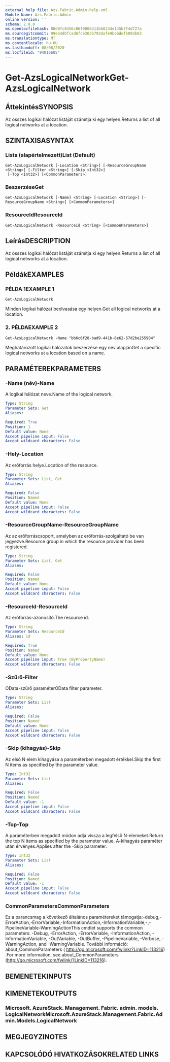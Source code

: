 ```yaml
---
external help file: Azs.Fabric.Admin-help.xml
Module Name: Azs.Fabric.Admin
online version: ''
schema: 2.0.0
ms.openlocfilehash: 88d9fc8456c86f0806313bb0234e145b7f4d727a
ms.sourcegitcommit: 09eb4dbfcad6fce303b793dafe9bebdef589db03
ms.translationtype: MT
ms.contentlocale: hu-HU
ms.lasthandoff: 08/08/2020
ms.locfileid: "94016605"
---
```

# <span data-ttu-id="b4daf-101">Get-AzsLogicalNetwork</span><span class="sxs-lookup"><span data-stu-id="b4daf-101">Get-AzsLogicalNetwork</span></span>

## <span data-ttu-id="b4daf-102">Áttekintés</span><span class="sxs-lookup"><span data-stu-id="b4daf-102">SYNOPSIS</span></span>
<span data-ttu-id="b4daf-103">Az összes logikai hálózat listáját számítja ki egy helyen.</span><span class="sxs-lookup"><span data-stu-id="b4daf-103">Returns a list of all logical networks at a location.</span></span>

## <span data-ttu-id="b4daf-104">SZINTAXISA</span><span class="sxs-lookup"><span data-stu-id="b4daf-104">SYNTAX</span></span>

### <span data-ttu-id="b4daf-105">Lista (alapértelmezett)</span><span class="sxs-lookup"><span data-stu-id="b4daf-105">List (Default)</span></span>
```
Get-AzsLogicalNetwork [-Location <String>] [-ResourceGroupName <String>] [-Filter <String>] [-Skip <Int32>]
 [-Top <Int32>] [<CommonParameters>]
```

### <span data-ttu-id="b4daf-106">Beszerzése</span><span class="sxs-lookup"><span data-stu-id="b4daf-106">Get</span></span>
```
Get-AzsLogicalNetwork [-Name] <String> [-Location <String>] [-ResourceGroupName <String>] [<CommonParameters>]
```

### <span data-ttu-id="b4daf-107">ResourceId</span><span class="sxs-lookup"><span data-stu-id="b4daf-107">ResourceId</span></span>
```
Get-AzsLogicalNetwork -ResourceId <String> [<CommonParameters>]
```

## <span data-ttu-id="b4daf-108">Leírás</span><span class="sxs-lookup"><span data-stu-id="b4daf-108">DESCRIPTION</span></span>
<span data-ttu-id="b4daf-109">Az összes logikai hálózat listáját számítja ki egy helyen.</span><span class="sxs-lookup"><span data-stu-id="b4daf-109">Returns a list of all logical networks at a location.</span></span>

## <span data-ttu-id="b4daf-110">Példák</span><span class="sxs-lookup"><span data-stu-id="b4daf-110">EXAMPLES</span></span>

### <span data-ttu-id="b4daf-111">PÉLDA 1</span><span class="sxs-lookup"><span data-stu-id="b4daf-111">EXAMPLE 1</span></span>
```
Get-AzsLogicalNetwork
```

<span data-ttu-id="b4daf-112">Minden logikai hálózat beolvasása egy helyen.</span><span class="sxs-lookup"><span data-stu-id="b4daf-112">Get all logical networks at a location.</span></span>

### <span data-ttu-id="b4daf-113">2. PÉLDA</span><span class="sxs-lookup"><span data-stu-id="b4daf-113">EXAMPLE 2</span></span>
```
Get-AzsLogicalNetwork -Name "bb6c6f28-bad9-441b-8e62-57d2be255904"
```

<span data-ttu-id="b4daf-114">Meghatározott logikai hálózatok beszerzése egy név alapján</span><span class="sxs-lookup"><span data-stu-id="b4daf-114">Get a specific logical networks at a location based on a name.</span></span>

## <span data-ttu-id="b4daf-115">PARAMÉTEREK</span><span class="sxs-lookup"><span data-stu-id="b4daf-115">PARAMETERS</span></span>

### <span data-ttu-id="b4daf-116">-Name (név)</span><span class="sxs-lookup"><span data-stu-id="b4daf-116">-Name</span></span>
<span data-ttu-id="b4daf-117">A logikai hálózat neve.</span><span class="sxs-lookup"><span data-stu-id="b4daf-117">Name of the logical network.</span></span>

```yaml
Type: String
Parameter Sets: Get
Aliases:

Required: True
Position: 1
Default value: None
Accept pipeline input: False
Accept wildcard characters: False
```

### <span data-ttu-id="b4daf-118">-Hely</span><span class="sxs-lookup"><span data-stu-id="b4daf-118">-Location</span></span>
<span data-ttu-id="b4daf-119">Az erőforrás helye.</span><span class="sxs-lookup"><span data-stu-id="b4daf-119">Location of the resource.</span></span>

```yaml
Type: String
Parameter Sets: List, Get
Aliases:

Required: False
Position: Named
Default value: None
Accept pipeline input: False
Accept wildcard characters: False
```

### <span data-ttu-id="b4daf-120">-ResourceGroupName</span><span class="sxs-lookup"><span data-stu-id="b4daf-120">-ResourceGroupName</span></span>
<span data-ttu-id="b4daf-121">Az az erőforráscsoport, amelyben az erőforrás-szolgáltató be van jegyezve.</span><span class="sxs-lookup"><span data-stu-id="b4daf-121">Resource group in which the resource provider has been registered.</span></span>

```yaml
Type: String
Parameter Sets: List, Get
Aliases:

Required: False
Position: Named
Default value: None
Accept pipeline input: False
Accept wildcard characters: False
```

### <span data-ttu-id="b4daf-122">-ResourceId</span><span class="sxs-lookup"><span data-stu-id="b4daf-122">-ResourceId</span></span>
<span data-ttu-id="b4daf-123">Az erőforrás-azonosító.</span><span class="sxs-lookup"><span data-stu-id="b4daf-123">The resource id.</span></span>

```yaml
Type: String
Parameter Sets: ResourceId
Aliases: id

Required: True
Position: Named
Default value: None
Accept pipeline input: True (ByPropertyName)
Accept wildcard characters: False
```

### <span data-ttu-id="b4daf-124">-Szűrő</span><span class="sxs-lookup"><span data-stu-id="b4daf-124">-Filter</span></span>
<span data-ttu-id="b4daf-125">OData-szűrő paraméter</span><span class="sxs-lookup"><span data-stu-id="b4daf-125">OData filter parameter.</span></span>

```yaml
Type: String
Parameter Sets: List
Aliases:

Required: False
Position: Named
Default value: None
Accept pipeline input: False
Accept wildcard characters: False
```

### <span data-ttu-id="b4daf-126">-Skip (kihagyás)</span><span class="sxs-lookup"><span data-stu-id="b4daf-126">-Skip</span></span>
<span data-ttu-id="b4daf-127">Az első N elem kihagyása a paraméterben megadott értékkel.</span><span class="sxs-lookup"><span data-stu-id="b4daf-127">Skip the first N items as specified by the parameter value.</span></span>

```yaml
Type: Int32
Parameter Sets: List
Aliases:

Required: False
Position: Named
Default value: -1
Accept pipeline input: False
Accept wildcard characters: False
```

### <span data-ttu-id="b4daf-128">-Top</span><span class="sxs-lookup"><span data-stu-id="b4daf-128">-Top</span></span>
<span data-ttu-id="b4daf-129">A paraméterben megadott módon adja vissza a legfelső N-elemeket.</span><span class="sxs-lookup"><span data-stu-id="b4daf-129">Return the top N items as specified by the parameter value.</span></span>
<span data-ttu-id="b4daf-130">A-kihagyás paraméter után érvényes.</span><span class="sxs-lookup"><span data-stu-id="b4daf-130">Applies after the -Skip parameter.</span></span>

```yaml
Type: Int32
Parameter Sets: List
Aliases:

Required: False
Position: Named
Default value: -1
Accept pipeline input: False
Accept wildcard characters: False
```

### <span data-ttu-id="b4daf-131">CommonParameters</span><span class="sxs-lookup"><span data-stu-id="b4daf-131">CommonParameters</span></span>
<span data-ttu-id="b4daf-132">Ez a parancsmag a következő általános paramétereket támogatja:-debug,-ErrorAction,-ErrorVariable,-InformationAction,-InformationVariable,-,-PipelineVariable-WarningAction</span><span class="sxs-lookup"><span data-stu-id="b4daf-132">This cmdlet supports the common parameters: -Debug, -ErrorAction, -ErrorVariable, -InformationAction, -InformationVariable, -OutVariable, -OutBuffer, -PipelineVariable, -Verbose, -WarningAction, and -WarningVariable.</span></span> <span data-ttu-id="b4daf-133">További információ: about_CommonParameters ( http://go.microsoft.com/fwlink/?LinkID=113216) .</span><span class="sxs-lookup"><span data-stu-id="b4daf-133">For more information, see about_CommonParameters (http://go.microsoft.com/fwlink/?LinkID=113216).</span></span>

## <span data-ttu-id="b4daf-134">BEMENETEK</span><span class="sxs-lookup"><span data-stu-id="b4daf-134">INPUTS</span></span>

## <span data-ttu-id="b4daf-135">KIMENETEK</span><span class="sxs-lookup"><span data-stu-id="b4daf-135">OUTPUTS</span></span>

### <span data-ttu-id="b4daf-136">Microsoft. AzureStack. Management. Fabric. admin. models. LogicalNetwork</span><span class="sxs-lookup"><span data-stu-id="b4daf-136">Microsoft.AzureStack.Management.Fabric.Admin.Models.LogicalNetwork</span></span>

## <span data-ttu-id="b4daf-137">MEGJEGYZI</span><span class="sxs-lookup"><span data-stu-id="b4daf-137">NOTES</span></span>

## <span data-ttu-id="b4daf-138">KAPCSOLÓDÓ HIVATKOZÁSOK</span><span class="sxs-lookup"><span data-stu-id="b4daf-138">RELATED LINKS</span></span>
